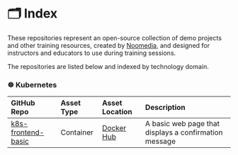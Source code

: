 # 🗂️ Index

These repositories represent an open-source collection of demo projects and other training resources, created by [Noomedia](https://github.com/noomedia), and designed for instructors and educators to use during training sessions.

The repositories are listed below and indexed by technology domain.

### ☸️ Kubernetes

| GitHub Repo | Asset Type | Asset Location | Description |
| :--- | :--- | :--- | :--- |
| [k8s-frontend-basic](https://github.com/trainingdemos/k8s-frontend-basic) | Container | [Docker Hub](https://hub.docker.com/r/trainingdemos/k8s-frontend-basic) | A basic web page that displays a confirmation message |
